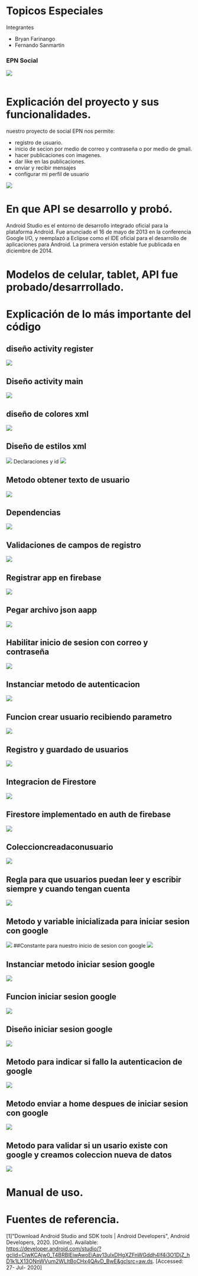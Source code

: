 # Topicos Especiales
Integrantes
- Bryan Farinango
- Fernando Sanmartin

### EPN Social
![](https://raw.githubusercontent.com/SANMH/EPN-Social/master/assets/1.png)
```

```
# Explicación del proyecto y sus funcionalidades.
nuestro proyecto de social EPN nos permite:
- registro de usuario.
- inicio de secion por medio de correo y contraseña o por medio de gmail.
- hacer publicaciones con imagenes.
- dar like en las publicaciones.
- enviar y recibir mensajes
- configurar mi perfil de usuario 

![](https://raw.githubusercontent.com/SANMH/EPN-Social/master/assets/1.png)

# En que API se desarrollo y probó.
Android Studio es el entorno de desarrollo integrado oficial para la plataforma Android. Fue anunciado el 16 de mayo de 2013 en la conferencia Google I/O, y reemplazó a Eclipse como el IDE oficial para el desarrollo de aplicaciones para Android. La primera versión estable fue publicada en diciembre de 2014.

# Modelos de celular, tablet, API fue probado/desarrrollado.


# Explicación de lo más importante del código
## diseño activity register
![](https://raw.githubusercontent.com/SANMH/EPN-Social/master/assets/2diseñoactivityregister.png)
## Diseño activity main
![](https://raw.githubusercontent.com/SANMH/EPN-Social/master/assets/3diseñoactivitymain.png)
## diseño de colores xml
![](https://raw.githubusercontent.com/SANMH/EPN-Social/master/assets/4diseñodecolorsxml.png)
## Diseño de estilos xml
![](https://raw.githubusercontent.com/SANMH/EPN-Social/master/assets/5diseñodeestilosxml.png)
Declaraciones y id
![](https://raw.githubusercontent.com/SANMH/EPN-Social/master/assets/6declaracionesyid.png)
## Metodo obtener texto de usuario
![](https://raw.githubusercontent.com/SANMH/EPN-Social/master/assets/7metodoobtenertextodeusuario.png)
## Dependencias
![](https://raw.githubusercontent.com/SANMH/EPN-Social/master/assets/8dependencias.png)
## Validaciones de campos de registro
![](https://raw.githubusercontent.com/SANMH/EPN-Social/master/assets/9validacionesdecamposderegistro.png)
## Registrar app en firebase
![](https://raw.githubusercontent.com/SANMH/EPN-Social/master/assets/10registrarappenfirebase.png)
## Pegar archivo json aapp
![](https://raw.githubusercontent.com/SANMH/EPN-Social/master/assets/11pegararchivojsonaapp.png)
## Habilitar inicio de sesion con correo y contraseña
![](https://raw.githubusercontent.com/SANMH/EPN-Social/master/assets/12habilitariniciodesesionconcorreoycontraseña.png)
## Instanciar metodo de autenticacion
![](https://raw.githubusercontent.com/SANMH/EPN-Social/master/assets/13Instanciarmetodeautenticacion.png)
## Funcion crear usuario recibiendo parametro
![](https://raw.githubusercontent.com/SANMH/EPN-Social/master/assets/14Funcioncrearusuarioecimiendoparametro.png)
## Registro y guardado de usuarios
![](https://raw.githubusercontent.com/SANMH/EPN-Social/master/assets/15registroyguarddodeusuarios.png)
## Integracion de Firestore
![](https://raw.githubusercontent.com/SANMH/EPN-Social/master/assets/16IntegraciondeFirestore.png)
## Firestore implementado en auth de firebase
![](https://raw.githubusercontent.com/SANMH/EPN-Social/master/assets/17Firestoreimplementadoenauthdefirebase.png)
## Coleccioncreadaconusuario
 ![](https://raw.githubusercontent.com/SANMH/EPN-Social/master/assets/18Coleccioncreadaconusuario.png)
## Regla para que usuarios puedan leer y escribir siempre y cuando tengan cuenta
![](https://raw.githubusercontent.com/SANMH/EPN-Social/master/assets/19reglaparaqueusuariospuedanleeryescribirsiempreycuandotengancuenta.png)
## Metodo y variable inicializada para iniciar sesion con google
![](https://raw.githubusercontent.com/SANMH/EPN-Social/master/assets/20metodoyvariableinicializadaparainiciarsesioncongoogle.png)
##Constante para nuestro inicio de sesion con google
![](https://raw.githubusercontent.com/SANMH/EPN-Social/master/assets/21Constanteparanuestroiniciodesesioncongoogle.png)
## Instanciar metodo iniciar sesion google
![](https://raw.githubusercontent.com/SANMH/EPN-Social/master/assets/22instanciarmetooiniciarsesiongoogle.png)
## Funcion iniciar sesion google
![](https://raw.githubusercontent.com/SANMH/EPN-Social/master/assets/23Funcioniniciarsesiongoogle.png)
## Diseño iniciar sesion google
![](https://raw.githubusercontent.com/SANMH/EPN-Social/master/assets/24diseñoiniciarsesiongoogle.png)
## Metodo para indicar si fallo la autenticacion de google
![](https://raw.githubusercontent.com/SANMH/EPN-Social/master/assets/25Metodoparaindicarsifalolaautenticaciondegoogle.png)
## Metodo enviar a home despues de iniciar sesion con google
![](https://raw.githubusercontent.com/SANMH/EPN-Social/master/assets/26Metodoenviarahomedespuesdeiniciarsesioncongoogle.png)
## Metodo para validar si un usario existe con google y creamos coleccion nueva de datos
![](https://raw.githubusercontent.com/SANMH/EPN-Social/master/assets/27Metodoparavalidarsiunusarioexistecongoogleycreamoscoleccionnuevadedatos.png)

# Manual de uso.


# Fuentes de referencia.
[1]"Download Android Studio and SDK tools  |  Android Developers", Android Developers, 2020. [Online]. Available: https://developer.android.com/studio/?gclid=CjwKCAjw0_T4BRBlEiwAwoEiAav13ulxDHgXZFnWGddh4If4i3O1DjZ_hD1k1LX13ONnWVum2WLItBoCHx4QAvD_BwE&gclsrc=aw.ds. [Accessed: 27- Jul- 2020]











